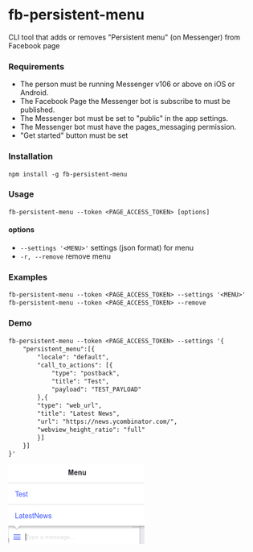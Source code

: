 # fb-persistent-menu 
CLI tool that adds or removes "Persistent menu" (on Messenger) from Facebook page


### Requirements
* The person must be running Messenger v106 or above on iOS or Android.
* The Facebook Page the Messenger bot is subscribe to must be published.
* The Messenger bot must be set to "public" in the app settings.
* The Messenger bot must have the pages_messaging permission.
* "Get started" button must be set


### Installation
    npm install -g fb-persistent-menu


### Usage 
    fb-persistent-menu --token <PAGE_ACCESS_TOKEN> [options]
#### options
*   `--settings '<MENU>'` settings (json format) for menu
*   `-r, --remove` remove menu


### Examples
    fb-persistent-menu --token <PAGE_ACCESS_TOKEN> --settings '<MENU>'
    fb-persistent-menu --token <PAGE_ACCESS_TOKEN> --remove 


### Demo
```
fb-persistent-menu --token <PAGE_ACCESS_TOKEN> --settings '{
    "persistent_menu":[{
        "locale": "default",
        "call_to_actions": [{
            "type": "postback",
            "title": "Test",
            "payload": "TEST_PAYLOAD"
        },{
        "type": "web_url",
        "title": "Latest News",
        "url": "https://news.ycombinator.com/",
        "webview_height_ratio": "full"
        }]
    }]
}'
```
![addedPersistentMenu](https://github.com/zsevic/fb-persistent-menu/blob/master/images/add.png)
